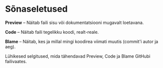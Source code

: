 # Sõnaseletused

**Preview** – Näitab faili sisu või dokumentatsiooni mugavalt loetavana.

**Code** – Näitab faili tegelikku koodi, realt-reale.

**Blame** – Näitab, kes ja millal mingi koodirea viimati muutis (commit'i autor ja aeg).

Lühikesed selgitused, mida tähendavad Preview, Code ja Blame GitHubi failivaates.